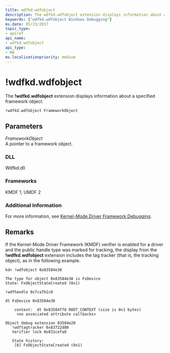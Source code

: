 ```yaml
---
title: wdfkd.wdfobject
description: The wdfkd.wdfobject extension displays information about a specified framework object.
keywords: ["wdfkd.wdfobject Windows Debugging"]
ms.date: 05/23/2017
topic_type:
- apiref
api_name:
- wdfkd.wdfobject
api_type:
- NA
ms.localizationpriority: medium
---
```


# !wdfkd.wdfobject


The **!wdfkd.wdfobject** extension displays information about a specified framework object.

```dbgcmd
!wdfkd.wdfobject FrameworkObject
```

## <span id="Parameters"></span><span id="parameters"></span><span id="PARAMETERS"></span>Parameters


<span id="_______FrameworkObject______"></span><span id="_______frameworkobject______"></span><span id="_______FRAMEWORKOBJECT______"></span> *FrameworkObject*   
A pointer to a framework object.

### <span id="DLL"></span><span id="dll"></span>DLL

Wdfkd.dll

### <span id="Frameworks"></span><span id="frameworks"></span><span id="FRAMEWORKS"></span>Frameworks

KMDF 1, UMDF 2

### <span id="Additional_Information"></span><span id="additional_information"></span><span id="ADDITIONAL_INFORMATION"></span>Additional Information

For more information, see [Kernel-Mode Driver Framework Debugging](kernel-mode-driver-framework-debugging.md).

Remarks
-------

If the Kernel-Mode Driver Framework (KMDF) verifier is enabled for a driver and the public handle type was marked for tracking, the display from the **!wdfkd.wdfobject** extension includes the tag tracker (that is, the tracking object), as in the following example.

```dbgcmd
kd> !wdfobject 0x83584e38 

The type for object 0x83584e38 is FxDevice
State: FxObjectStateCreated (0x1)

!wdfhandle 0x7ca7b1c0

dt FxDevice 0x83584e38

    context:  dt 0x83584ff8 ROOT_CONTEXT (size is 0x1 bytes)
     <no associated attribute callbacks>

Object debug extension 83584e20
   !wdftagtracker 0x83722d80
   Verifier lock 0x831cefa8

   State history:
    [0] FxObjectStateCreated (0x1)
```

 

 





